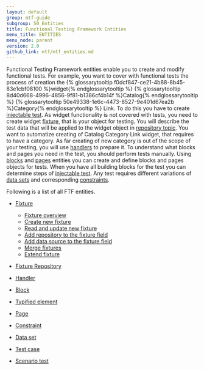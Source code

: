 ```yaml
---
layout: default
group: mtf-guide
subgroup: 50_Entities
title: Functional Testing Framework Entities
menu_title: ENTITIES
menu_node: parent
version: 2.0
github_link: mtf/mtf_entities.md
---
```

Functional Testing Framework entities enable you to create and modify functional tests. 
For example, you want to cover with functional tests the process of creation the {% glossarytooltip f0dcf847-ce21-4b88-8b45-83e1cbf08100 %}widget{% endglossarytooltip %} {% glossarytooltip 8d40d668-4996-4856-9f81-b1386cf4b14f %}Catalog{% endglossarytooltip %} {% glossarytooltip 50e49338-1e6c-4473-8527-9e401d67ea2b %}Category{% endglossarytooltip %} Link.
To do this you have to create <a href="{{page.baseurl}}mtf/mtf_entities/mtf_testcase.html">injectable test</a>. As widget functionality is not covered with tests, you need to create widget <a href="{{page.baseurl}}/mtf/mtf_entities/mtf_fixture.html">fixture</a>, that is your object for testing. You will describe the test data that will be applied to the widget object in <a href="{{page.baseurl}}mtf/mtf_entities/mtf_fixture-repo.html">repository topic</a>. You want to automatize creating of Catalog Category Link widget, that requires to have a category. As far creating of new category is out of the scope of your testing, you will use <a href="{{page.baseurl}}mtf/mtf_entities/mtf_handler.html">handlers</a> to prepare it. To understand what blocks and pages you need in the test, you should perform tests manually. Using <a href="{{page.baseurl}}mtf/mtf_entities/mtf_block.html">blocks</a> and <a href="{{page.baseurl}}mtf/mtf_entities/mtf_page.html">pages</a> entities you can create and define blocks and pages objects for tests. When you have all building blocks for the test you can determine steps of <a href="{{page.baseurl}}mtf/mtf_entities/mtf_testcase.html">injectable test</a>. Any test requires different variations of <a href="{{page.baseurl}}mtf/mtf_entities/mtf_dataset.html">data sets</a> and corresponding <a href="{{page.baseurl}}mtf/mtf_entities/mtf_constraint.html">constraints</a>. 

Following is a list of all FTF entities.

- <a href="{{page.baseurl}}mtf/mtf_entities/mtf_fixture.html">Fixture</a>
  - <a href="{{page.baseurl}}mtf/mtf_entities/mtf_fixture.html#mtf_fixture_overview">Fixture overview</a>
  - <a href="{{page.baseurl}}mtf/mtf_entities/mtf_fixture.html#mtf_fixture_create">Create new fixture</a>
  - <a href="{{page.baseurl}}mtf/mtf_entities/mtf_fixture.html#mtf_fixture_read">Read and update new fixture</a>
  - <a href="{{page.baseurl}}mtf/mtf_entities/mtf_fixture.html#mtf_fixture_repositoy">Add repository to the fixture field</a>
  - <a href="{{page.baseurl}}mtf/mtf_entities/mtf_fixture.html#mtf_fixture_source">Add data source to the fixture field</a>
  - <a href="{{page.baseurl}}mtf/mtf_entities/mtf_fixture.html#mtf_fixture_merge">Merge fixtures</a>
  - <a href="{{page.baseurl}}mtf/mtf_entities/mtf_fixture.html#mtf_fixture_extend">Extend fixture</a>
  
  
- <a href="{{page.baseurl}}mtf/mtf_entities/mtf_fixture-repo.html">Fixture Repository</a>

- <a href="{{page.baseurl}}mtf/mtf_entities/mtf_handler.html">Handler</a>

- <a href="{{page.baseurl}}mtf/mtf_entities/mtf_block.html">Block</a>

- <a href="{{page.baseurl}}mtf/mtf_entities/mtf_typified-element.html">Typified element</a>

- <a href="{{page.baseurl}}mtf/mtf_entities/mtf_page.html">Page</a>

- <a href="{{page.baseurl}}mtf/mtf_entities/mtf_constraint.html">Constraint</a>

- <a href="{{page.baseurl}}mtf/mtf_entities/mtf_dataset.html">Data set</a>

- <a href="{{page.baseurl}}mtf/mtf_entities/mtf_testcase.html">Test case</a>

- <a href="{{page.baseurl}}mtf/mtf_entities/mtf_scenariotest.html">Scenario test</a>


